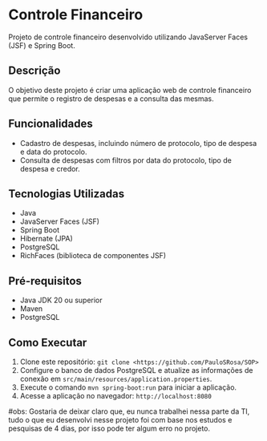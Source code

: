 # Controle Financeiro

Projeto de controle financeiro desenvolvido utilizando JavaServer Faces (JSF) e Spring Boot.

## Descrição

O objetivo deste projeto é criar uma aplicação web de controle financeiro que permite o registro de despesas e a consulta das mesmas.

## Funcionalidades

- Cadastro de despesas, incluindo número de protocolo, tipo de despesa e data do protocolo.
- Consulta de despesas com filtros por data do protocolo, tipo de despesa e credor.

## Tecnologias Utilizadas

- Java
- JavaServer Faces (JSF)
- Spring Boot
- Hibernate (JPA)
- PostgreSQL
- RichFaces (biblioteca de componentes JSF)

## Pré-requisitos

- Java JDK 20 ou superior
- Maven
- PostgreSQL

## Como Executar

1. Clone este repositório: `git clone <https://github.com/PauloSRosa/SOP>`
2. Configure o banco de dados PostgreSQL e atualize as informações de conexão em `src/main/resources/application.properties`.
3. Execute o comando `mvn spring-boot:run` para iniciar a aplicação.
4. Acesse a aplicação no navegador: `http://localhost:8080`


#obs: Gostaria de deixar claro que, eu nunca trabalhei nessa parte da TI, tudo o que eu desenvolvi nesse projeto foi com 
	  base nos estudos e pesquisas de 4 dias, por isso pode ter algum erro no projeto.